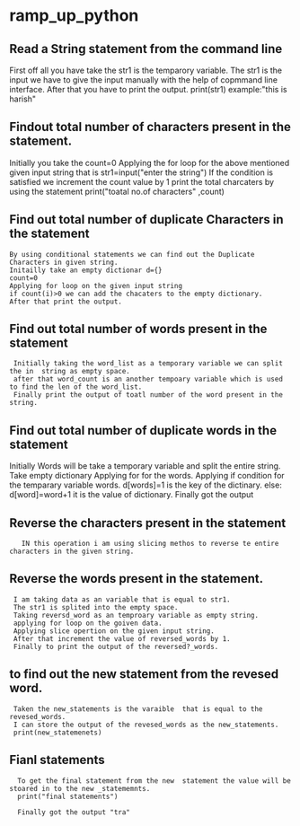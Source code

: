 # ramp_up_python
## Read a String statement from the command line
   First off all you have take the str1 is the temparory variable.
   The str1 is the input we have to give the input manually with the help of copmmand line interface.
   After that you have to print the output.
     print(str1) example:"this is harish"
     
## Findout total number of characters present in the statement.  
   Initially you take the count=0
   Applying the for loop for the above mentioned given input string that is str1=input("enter the string")
   If the condition is satisfied we increment the count value by 1
   print the total charcaters by using the statement print("toatal no.of characters" ,count)

## Find out total number of duplicate Characters in the statement
    By using conditional statements we can find out the Duplicate Characters in given string.
    Initailly take an empty dictionar d={}
    count=0
    Applying for loop on the given input string
    if count(i)>0 we can add the chacaters to the empty dictionary.
    After that print the output.
## Find out total number of words present in the statement
     Initially taking the word_list as a temporary variable we can split the in  string as empty space.
     after that word_count is an another tempoary variable which is used to find the len of the word_list.
     Finally print the output of toatl number of the word present in the string.
## Find out total number of duplicate words in the statement
   Initially Words will be take a temporary variable and split the entire string.
   Take empty dictionary 
   Applying for for the words.
   Applying if condition for the temparary variable words.
   d[words]=1 is the key of the dictinary.
   else:
      d[word]=word+1 it is the value of dictionary.
   Finally got the output   
   ## Reverse the characters present in the statement
       IN this operation i am using slicing methos to reverse te entire characters in the given string.

  ##  Reverse the words present in the statement.
     I am taking data as an variable that is equal to str1.
     The str1 is splited into the empty space.
     Taking reversd_word as an temproary variable as empty string.
     applying for loop on the goiven data.
     Applying slice opertion on the given input string.
     After that increment the value of reversed_words by 1.
     Finally to print the output of the reversed?_words.

  ## to find out the new statement from the revesed word.
     Taken the new_statements is the varaible  that is equal to the revesed_words.
     I can store the output of the revesed_words as the new_statements.
     print(new_statemenets)

  ##  Fianl statements
      To get the final statement from the new  statement the value will be stoared in to the new _statememnts.
      print("final statements")

      Finally got the output "tra"
     

  

  
     
     


    
   
     
   


   
     
    
   
  
   
 
